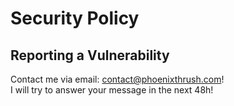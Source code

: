 # Security Policy

## Reporting a Vulnerability

Contact me via email: [contact@phoenixthrush.com](mailto:contact@phoenixthrush.com)!<br>
I will try to answer your message in the next 48h!
